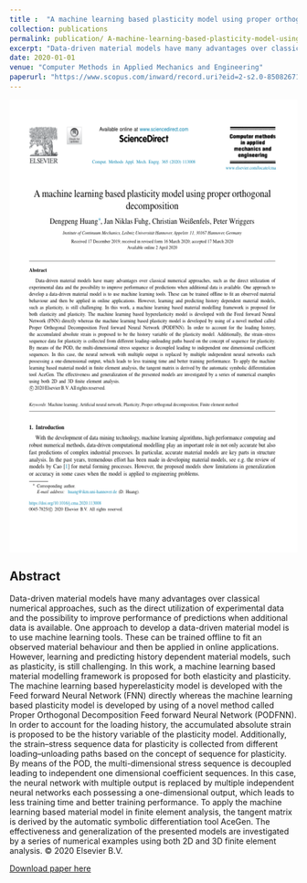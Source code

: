 ```yaml
---
title :  "A machine learning based plasticity model using proper orthogonal decomposition"
collection: publications 
permalink: publication/ A-machine-learning-based-plasticity-model-using-proper-orthogonal-decomposition
excerpt: "Data-driven material models have many advantages over classical numerical approaches, such as the direct utilization of experimental data and the possibility to improve performance of predictions when additional data is available. One approach to develop a data-driven material model is to use machine learning tools. These can be trained offline to fit an observed material behaviour and then be applied in online applications. However, learning and predicting history dependent material models, such as plasticity, is still challenging. In this work, a machine learning based material modelling framework is proposed for both elasticity and plasticity. The machine learning based hyperelasticity model is developed with the Feed forward Neural Network (FNN) directly whereas the machine learning based plasticity model is developed by using of a novel method called Proper Orthogonal Decomposition Feed forward Neural Network (PODFNN). In order to account for the loading history, the accumulated absolute strain is proposed to be the history variable of the plasticity model. Additionally, the strain–stress sequence data for plasticity is collected from different loading–unloading paths based on the concept of sequence for plasticity. By means of the POD, the multi-dimensional stress sequence is decoupled leading to independent one dimensional coefficient sequences. In this case, the neural network with multiple output is replaced by multiple independent neural networks each possessing a one-dimensional output, which leads to less training time and better training performance. To apply the machine learning based material model in finite element analysis, the tangent matrix is derived by the automatic symbolic differentiation tool AceGen. The effectiveness and generalization of the presented models are investigated by a series of numerical examples using both 2D and 3D finite element analysis. © 2020 Elsevier B.V."
date: 2020-01-01
venue: "Computer Methods in Applied Mechanics and Engineering"
paperurl: "https://www.scopus.com/inward/record.uri?eid=2-s2.0-85082671315&doi=10.1016%2fj.cma.2020.113008&partnerID=40&md5=6392b8727e6e53eb8673ab758d4c56ae"
---
```

 
<p align="center">
<img align="middle" src="./../images/paperImage14.png" alt="Overview" width="596" height="794" />
</p> 
 
## Abstract 
Data-driven material models have many advantages over classical numerical approaches, such as the direct utilization of experimental data and the possibility to improve performance of predictions when additional data is available. One approach to develop a data-driven material model is to use machine learning tools. These can be trained offline to fit an observed material behaviour and then be applied in online applications. However, learning and predicting history dependent material models, such as plasticity, is still challenging. In this work, a machine learning based material modelling framework is proposed for both elasticity and plasticity. The machine learning based hyperelasticity model is developed with the Feed forward Neural Network (FNN) directly whereas the machine learning based plasticity model is developed by using of a novel method called Proper Orthogonal Decomposition Feed forward Neural Network (PODFNN). In order to account for the loading history, the accumulated absolute strain is proposed to be the history variable of the plasticity model. Additionally, the strain–stress sequence data for plasticity is collected from different loading–unloading paths based on the concept of sequence for plasticity. By means of the POD, the multi-dimensional stress sequence is decoupled leading to independent one dimensional coefficient sequences. In this case, the neural network with multiple output is replaced by multiple independent neural networks each possessing a one-dimensional output, which leads to less training time and better training performance. To apply the machine learning based material model in finite element analysis, the tangent matrix is derived by the automatic symbolic differentiation tool AceGen. The effectiveness and generalization of the presented models are investigated by a series of numerical examples using both 2D and 3D finite element analysis. © 2020 Elsevier B.V.
 
[Download paper here](https://www.scopus.com/inward/record.uri?eid=2-s2.0-85082671315&doi=10.1016%2fj.cma.2020.113008&partnerID=40&md5=6392b8727e6e53eb8673ab758d4c56ae)